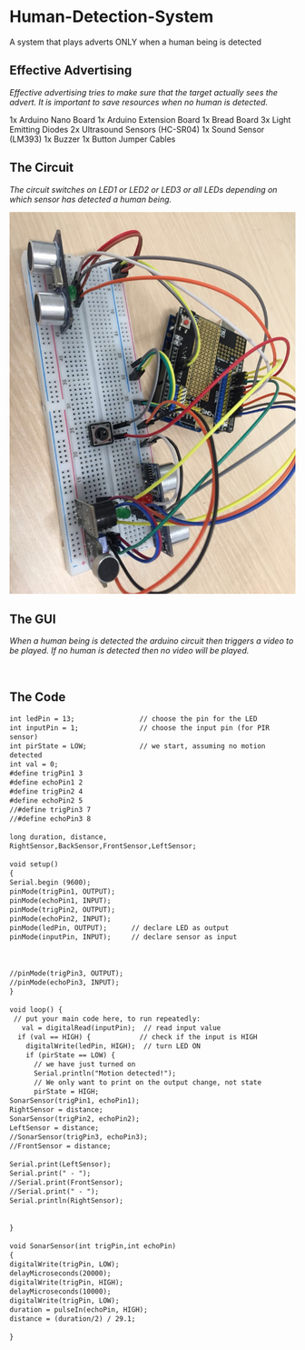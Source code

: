 # Human-Detection-System
A system that plays adverts ONLY when a human being is detected

## Effective Advertising
*Effective advertising tries to make sure that the target actually sees the advert. It is important to save resources when no human is detected.*

1x Arduino Nano Board
1x Arduino Extension Board
1x Bread Board
3x Light Emitting Diodes
2x Ultrasound Sensors (HC-SR04)
1x Sound Sensor (LM393)
1x Buzzer
1x Button
Jumper Cables

## The Circuit
*The circuit switches on LED1 or LED2 or LED3 or all LEDs depending on which sensor has detected a human being.*

![](circuitpicture.jpg.jpg)

## The GUI
*When a human being is detected the arduino circuit then triggers a video to be played. If no human is detected then no video will be played.*

![]()

## The Code
```
int ledPin = 13;                // choose the pin for the LED
int inputPin = 1;               // choose the input pin (for PIR sensor)
int pirState = LOW;             // we start, assuming no motion detected
int val = 0;
#define trigPin1 3
#define echoPin1 2
#define trigPin2 4
#define echoPin2 5
//#define trigPin3 7
//#define echoPin3 8

long duration, distance, RightSensor,BackSensor,FrontSensor,LeftSensor;

void setup()
{
Serial.begin (9600);
pinMode(trigPin1, OUTPUT);
pinMode(echoPin1, INPUT);
pinMode(trigPin2, OUTPUT);
pinMode(echoPin2, INPUT);
pinMode(ledPin, OUTPUT);      // declare LED as output
pinMode(inputPin, INPUT);     // declare sensor as input



//pinMode(trigPin3, OUTPUT);
//pinMode(echoPin3, INPUT);
}

void loop() {
 // put your main code here, to run repeatedly:
   val = digitalRead(inputPin);  // read input value
  if (val == HIGH) {            // check if the input is HIGH
    digitalWrite(ledPin, HIGH);  // turn LED ON
    if (pirState == LOW) {
      // we have just turned on
      Serial.println("Motion detected!");
      // We only want to print on the output change, not state
      pirState = HIGH;  
SonarSensor(trigPin1, echoPin1);
RightSensor = distance;
SonarSensor(trigPin2, echoPin2);
LeftSensor = distance;
//SonarSensor(trigPin3, echoPin3);
//FrontSensor = distance;

Serial.print(LeftSensor);
Serial.print(" - ");
//Serial.print(FrontSensor);
//Serial.print(" - ");
Serial.println(RightSensor);

 
}

void SonarSensor(int trigPin,int echoPin)
{
digitalWrite(trigPin, LOW);
delayMicroseconds(20000);
digitalWrite(trigPin, HIGH);
delayMicroseconds(10000);
digitalWrite(trigPin, LOW);
duration = pulseIn(echoPin, HIGH);
distance = (duration/2) / 29.1;

}
```

